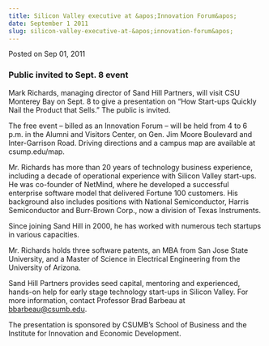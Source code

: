 ```yaml
---
title: Silicon Valley executive at &apos;Innovation Forum&apos;
date: September 1 2011
slug: silicon-valley-executive-at-&apos;innovation-forum&apos;
---
```





<span class="date">Posted on Sep 01, 2011    </span>
<h3>Public invited to Sept. 8 event</h3>
<p>Mark Richards, managing director of Sand Hill Partners, will
visit CSU Monterey Bay on Sept. 8 to give a presentation on &#x201C;How
Start-ups Quickly Nail the Product that Sells.&#x201D; The public is
invited.</p>
<p>The free event &#x2013; billed as an Innovation Forum &#x2013; will be held
from 4 to 6 p.m. in the Alumni and Visitors Center, on Gen. Jim
Moore Boulevard and Inter-Garrison Road. Driving directions and a
campus map are available at csump.edu/map.</p>
<p>Mr. Richards has more than 20 years of technology business
experience, including a decade of operational experience with
Silicon Valley start-ups. He was co-founder of NetMind, where he
developed a successful enterprise software model that delivered
Fortune 100 customers. His background also includes positions with
National Semiconductor, Harris Semiconductor and Burr-Brown Corp.,
now a division of Texas Instruments.</p>
<p>Since joining Sand Hill in 2000, he has worked with numerous
tech startups in various capacities.</p>
<p>Mr. Richards holds three software patents, an MBA from San Jose
State University, and a Master of Science in Electrical Engineering
from the University of Arizona.</p>
<p>Sand Hill Partners provides seed capital, mentoring and
experienced, hands-on help for early stage technology start-ups in
Silicon Valley. For more information, contact Professor Brad
Barbeau at <a href="mailto:bbarbeau@csumb.edu">bbarbeau@csumb.edu</a>.</p>
<p>The presentation is sponsored by CSUMB&#x2019;s School of Business and
the Institute for Innovation and Economic Development.<br>
&#xA0;</br></p>






